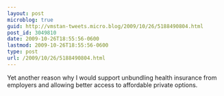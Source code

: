 ```yaml
---
layout: post
microblog: true
guid: http://vmstan-tweets.micro.blog/2009/10/26/5188490804.html
post_id: 3049810
date: 2009-10-26T18:55:56-0600
lastmod: 2009-10-26T18:55:56-0600
type: post
url: /2009/10/26/5188490804.html
---
```

Yet another reason why I would support unbundling health insurance from employers and allowing better access to affordable private options.

